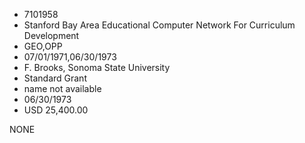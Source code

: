 * 7101958
* Stanford Bay Area Educational Computer Network For          Curriculum Development
* GEO,OPP
* 07/01/1971,06/30/1973
* F. Brooks, Sonoma State University
* Standard Grant
*   name not available
* 06/30/1973
* USD 25,400.00

NONE